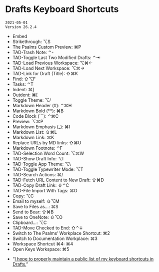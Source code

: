 # Drafts Keyboard Shortcuts
```
2021-05-01 
Version 26.2.4
```
- Embed <audio> Element: ⌥A
- Strikethrough: ⌥S
- The Psalms Custom Preview: ⌘P
- TAD-Trash Note: ⌃-
- TAD-Toggle Last Two Modified Drafts: ⌃⇥
- TAD-Load Previous Workspace: ⌥⌘←
- TAD-Load Next Workspace: ⌥⌘→
- TAD-Link for Draft (Title): ⇧⌘K
- Find: ⇧⌥F
- Tasks: ⌃T
- Indent: ⌘]
- Outdent: ⌘[
- Toggle Theme: ⌥/
- Markdown Header (#): ⌃⌘H
- Markdown Bold (**): ⌘B
- Code Block (```): ⌃⌘C
- Preview: ⌥⌘P
- Markdown Emphasis (_): ⌘I
- Markdown List: ⇧⌘L
- Markdown Link: ⌘K
- Replace URLs by MD links: ⇧⌘U
- Markdown Footnote: ⌃F
- TAD-Selection Word Count: ⌥⌘W
- TAD-Show Draft Info: ⌥I
- TAD-Toggle App Theme: ⌥\
- TAD-Toggle Typewriter Mode: ⌥T
- TAD-Search Actions: ⌘/
- TAD-Fetch URL Content to New Draft: ⇧⌘D
- TAD-Copy Draft Link: ⇧⌃C
- TAD-File Import With Tags: ⌘O
- Copy: ⌥C
- Email to myself: ⇧⌥M
- Save to Files as...: ⌘S
- Send to Bear: ⇧⌘B
- Save to OneNote: ⇧⌥O
- Clipboard…: ⌥C
- TAD-Move Checked to End: ⇧⌃↓
- Switch to The Psalms’ Workplace Shortcut: ⌘2
- Switch to Documentation Workplace: ⌘3
- Workspace Shortcut ⌘4: ⌘4
- Open Keys Workspace: ⌘5
* “[I hope to properly maintain a public list of my keyboard shortcuts in Drafts.](https://gist.github.com/extratone/2e54243a2123ccfa6a37c6e8cc1057e2)”
<!-- [[u:D1AC126F-3B22-491E-BCB4-643CAAE2773C]] : EMBED -->
